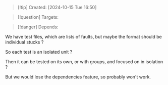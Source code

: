 
>[!tip] Created: [2024-10-15 Tue 16:50]

>[!question] Targets: 

>[!danger] Depends: 

We have test files, which are lists of faults, but maybe the format should be individual stucks ?

So each test is an isolated unit ?

Then it can be tested on its own, or with groups, and focused on in isolation ?

But we would lose the dependencies feature, so probably won't work.